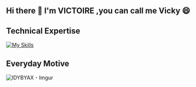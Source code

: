## Hi there 👋 I'm VICTOIRE ,you can call me Vicky 😄

## Technical Expertise
[![My Skills](https://skillicons.dev/icons?i=js,html,css,ts,cpp,figma,mongodb,nodejs,postman,react,tailwind)](https://skillicons.dev)
## Everyday Motive 

![lDYBYAX - Imgur](https://github.com/izibyosevictoire/izibyosevictoire/assets/114585574/8128f8ec-8397-4037-8233-d8fb7ea1eb2c)
